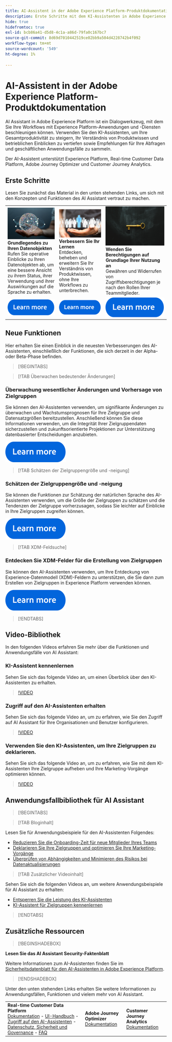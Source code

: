 ```yaml
---
title: AI-Assistent in der Adobe Experience Platform-Produktdokumentation
description: Erste Schritte mit dem KI-Assistenten in Adobe Experience Platform
hide: true
hidefromtoc: true
exl-id: bcb86a41-d5d8-4c1a-a86d-79fa0c167bc7
source-git-commit: 8d69d7010442519ce02bb9a504d4228742b4f092
workflow-type: tm+mt
source-wordcount: '549'
ht-degree: 1%

---
```


# AI-Assistent in der Adobe Experience Platform-Produktdokumentation

AI Assistant in Adobe Experience Platform ist ein Dialogwerkzeug, mit dem Sie Ihre Workflows mit Experience Platform-Anwendungen und -Diensten beschleunigen können. Verwenden Sie den KI-Assistenten, um Ihre Gesamtproduktivität zu steigern, Ihr Verständnis von Produktwissen und betrieblichen Einblicken zu vertiefen sowie Empfehlungen für Ihre Abfragen und geschäftlichen Anwendungsfälle zu sammeln.

Der AI-Assistent unterstützt Experience Platform, Real-time Customer Data Platform, Adobe Journey Optimizer und Customer Journey Analytics.

## Erste Schritte

Lesen Sie zunächst das Material in den unten stehenden Links, um sich mit den Konzepten und Funktionen des AI Assistant vertraut zu machen.

<table style="table-layout:fixed">
  <tr style="border: 0;">
    <td>
    <a href="./home.md#operational-insights"><img src="./assets/landing/ai-get-started.png" style="width:" 100%;max-height: 100%"></a>
    <div><strong>Grundlegendes zu Ihren Datenobjekten</strong><br/>Rufen Sie operative Einblicke zu Ihren Datenobjekten ab, um eine bessere Ansicht zu ihrem Status, ihrer Verwendung und ihrer Auswirkungen auf die Sprache zu erhalten.</div>
    </td>
    <td>
    <a href="./home.md#product-knowledge"><img src="./assets/landing/ai-audience.png" style="width:" 100%;max-height: 100%"></a>
    <div><strong>Verbessern Sie Ihr Lernen</strong><br/>Entdecken, beheben und erweitern Sie Ihr Verständnis von Produktwissen, ohne Ihre Workflows zu unterbrechen.</div>
    </td>
    <td>
    <a href="./access.md"><img src="./assets/landing/ai-access.png" style="width:" 100%;max-height: 100%"></a>
    <div><strong>Wenden Sie Berechtigungen auf Grundlage Ihrer Nutzung an</strong><br/>Gewähren und Widerrufen von Zugriffsberechtigungen je nach den Rollen Ihrer Teammitglieder.</div>
    </td>
  </tr>
  <tr style="border: 0;">
    <td align="center"><a href="./home.md"><img src="../rtcdp/assets/do-not-localize/learn-more-button.svg"></a></td>
    <td align="center"><a href="./home.md#product-knowledge"><img src="../rtcdp/assets/do-not-localize/learn-more-button.svg"></a></td>
    <td align="center"><a href="./access.md"><img src="../rtcdp/assets/do-not-localize/learn-more-button.svg"></a></td>
    </tr>
</table>


## Neue Funktionen

Hier erhalten Sie einen Einblick in die neuesten Verbesserungen des AI-Assistenten, einschließlich der Funktionen, die sich derzeit in der Alpha- oder Beta-Phase befinden.

>[!BEGINTABS]

>[!TAB Überwachen bedeutender Änderungen]

### Überwachung wesentlicher Änderungen und Vorhersage von Zielgruppen

Sie können den AI-Assistenten verwenden, um signifikante Änderungen zu überwachen und Wachstumsprognosen für Ihre Zielgruppe und Datensatzgrößen bereitzustellen. Anschließend können Sie diese Informationen verwenden, um die Integrität Ihrer Zielgruppendaten sicherzustellen und zukunftsorientierte Projektionen zur Unterstützung datenbasierter Entscheidungen anzubieten.

[![Bild](../rtcdp/assets/do-not-localize/learn-more-button.svg)](./new-features/audience-forecasting.md)

>[!TAB Schätzen der Zielgruppengröße und -neigung]

### Schätzen der Zielgruppengröße und -neigung

Sie können die Funktionen zur Schätzung der natürlichen Sprache des AI-Assistenten verwenden, um die Größe der Zielgruppen zu schätzen und die Tendenzen der Zielgruppe vorherzusagen, sodass Sie leichter auf Einblicke in Ihre Zielgruppen zugreifen können.

[![Bild](../rtcdp/assets/do-not-localize/learn-more-button.svg)](./new-features/natural-language.md)

>[!TAB XDM-Feldsuche]

### Entdecken Sie XDM-Felder für die Erstellung von Zielgruppen

Sie können den AI-Assistenten verwenden, um Ihre Entdeckung von Experience-Datenmodell (XDM)-Feldern zu unterstützen, die Sie dann zum Erstellen von Zielgruppen in Experience Platform verwenden können.

[![Bild](../rtcdp/assets/do-not-localize/learn-more-button.svg)](./new-features/xdm-field-discovery.md)

>[!ENDTABS]

## Video-Bibliothek

In den folgenden Videos erfahren Sie mehr über die Funktionen und Anwendungsfälle von AI Assistant:

### KI-Assistent kennenlernen

Sehen Sie sich das folgende Video an, um einen Überblick über den KI-Assistenten zu erhalten.

>[!VIDEO](https://video.tv.adobe.com/v/3429845?learn=on)

### Zugriff auf den AI-Assistenten erhalten

Sehen Sie sich das folgende Video an, um zu erfahren, wie Sie den Zugriff auf AI Assistant für Ihre Organisationen und Benutzer konfigurieren.

>[!VIDEO](https://video.tv.adobe.com/v/3436470/?learn=on)

### Verwenden Sie den KI-Assistenten, um Ihre Zielgruppen zu deklarieren.

Sehen Sie sich das folgende Video an, um zu erfahren, wie Sie mit dem KI-Assistenten Ihre Zielgruppe aufheben und Ihre Marketing-Vorgänge optimieren können.

>[!VIDEO](https://video.tv.adobe.com/v/3435532?learn=on)

## Anwendungsfallbibliothek für AI Assistant

>[!BEGINTABS]

>[!TAB Bloginhalt]

Lesen Sie für Anwendungsbeispiele für den AI-Assistenten Folgendes:

* [Reduzieren Sie die Onboarding-Zeit für neue Mitglieder Ihres Teams](https://experienceleaguecommunities.adobe.com/t5/adobe-experience-platform-blogs/onboard-new-team-members-in-less-than-half-the-time-with-ai/ba-p/706153)
* [Deklarieren Sie Ihre Zielgruppen und optimieren Sie Ihre Marketing-Vorgänge](https://experienceleaguecommunities.adobe.com/t5/adobe-experience-platform-blogs/ai-assistant-helps-optimize-marketing-operations-by-de/ba-p/696002)
* [Überprüfen von Abhängigkeiten und Minimieren des Risikos bei Datenaktualisierungen](https://experienceleaguecommunities.adobe.com/t5/adobe-experience-platform-blogs/ai-assistant-minimizes-risk-during-data-updates-by-checking/ba-p/713364)

>[!TAB Zusätzlicher Videoinhalt]

Sehen Sie sich die folgenden Videos an, um weitere Anwendungsbeispiele für AI Assistant zu erhalten:

* [Entsperren Sie die Leistung des KI-Assistenten](https://www.youtube.com/watch?v=J48CNmcV7wc)
* [KI-Assistent für Zielgruppen kennenlernen](https://www.youtube.com/live/DYsyii7ldck)

>[!ENDTABS]

## Zusätzliche Ressourcen

>[!BEGINSHADEBOX]

**Lesen Sie das AI Assistant Security-Faktenblatt**

Weitere Informationen zum AI-Assistenten finden Sie im [Sicherheitsdatenblatt für den AI-Assistenten in Adobe Experience Platform](https://www.adobe.com/content/dam/cc/en/trust-center/ungated/whitepapers/experience-cloud/adobe-ai-assistant-in-aep-security-fact-sheet.pdf).

>[!ENDSHADEBOX]

Unter den unten stehenden Links erhalten Sie weitere Informationen zu Anwendungsfällen, Funktionen und vielem mehr von AI Assistant.

<table style="table-layout:fixed"><tr style="border: 0;">
<td><strong>Real-time Customer Data Platform</strong><br/>
<a href="./home.md" target="_blank">Dokumentation</a> - <a href="./ui-guide.md" target="_blank">UI-Handbuch</a> - <a href="./access.md" target="_blank">Zugriff auf den AI-Assistenten</a> - <a href="./privacy.md" target="_blank">Datenschutz, Sicherheit und Governance</a> - <a href="./faq.md" target="_blank">FAQ</a>
</td>
<td><strong>Adobe Journey Optimizer</strong><br/>
<a href="https://experienceleague.adobe.com/en/docs/journey-optimizer/using/get-started/ai-assistant" target="_blank">Dokumentation</a>
</td>
<td><strong>Customer Journey Analytics</strong><br/>
<a href="https://experienceleague.adobe.com/en/docs/analytics-platform/using/ai-assistant" target="_blank">Dokumentation</a>
</td>
</tr></table>
